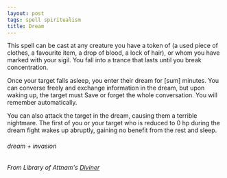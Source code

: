 ```yaml
---
layout: post
tags: spell spiritualism
title: Dream
---
```


This spell can be cast at any creature you have a token of (a used piece of clothes, a favourite item, a drop of blood, a lock of hair), or whom you have marked with your sigil. You fall into a trance that lasts until you break concentration. 

Once your target falls asleep, you enter their dream for [sum] minutes. You can converse freely and exchange information in the dream, but upon waking up, the target must Save or forget the whole conversation. You will remember automatically.

You can also attack the target in the dream, causing them a terrible nightmare. The first of you or your target who is reduced to 0 hp during the dream fight wakes up abruptly, gaining no benefit from the rest and sleep.

###### dream + invasion
###### From Library of Attnam's [Diviner](https://attnam.blogspot.com/2018/07/class-diviner-wizard.html)
